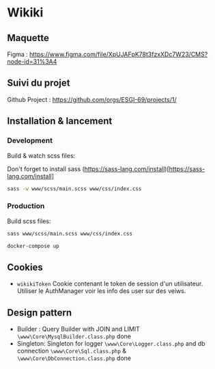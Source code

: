 # Wikiki

## Maquette
Figma : https://www.figma.com/file/XpUJAFpK78t3fzxXDc7W23/CMS?node-id=31%3A4

## Suivi du projet

Github Project :  https://github.com/orgs/ESGI-69/projects/1/

## Installation & lancement

### Development

Build & watch scss files:

Don't forget to install sass (https://sass-lang.com/install)[https://sass-lang.com/install]

```sh
sass -w www/scss/main.scss www/css/index.css
```

### Production

Build scss files:

```sh
sass www/scss/main.scss www/css/index.css
```

```sh
docker-compose up
```

## Cookies

- `wikikiToken` Cookie contenant le token de session d'un utilisateur. Utiliser le AuthManager voir les info des user sur des veiws.

## Design pattern

- Builder : Query Builder with JOIN and LIMIT `\www\Core\MysqlBuilder.class.php` done
- Singleton: Singleton for logger `\www\Core\Logger.class.php` and db connection `\www\Core\Sql.class.php` & `\www\Core\DbConnection.class.php` done

